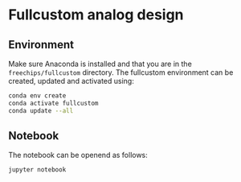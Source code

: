 # Fullcustom analog design

## Environment

Make sure Anaconda is installed and that you are in the `freechips/fullcustom` directory. The fullcustom environment can be created, updated and activated using:

```sh
conda env create
conda activate fullcustom
conda update --all
```

## Notebook

The notebook can be openend as follows:

```sh
jupyter notebook
```
